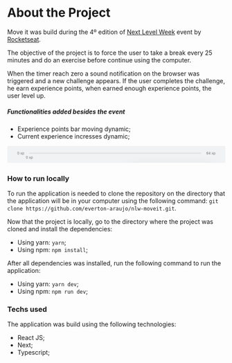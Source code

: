 # About the Project
Move it was build during the 4º edition of [Next Level Week](https://nextlevelweek.com/) event by [Rocketseat](https://rocketseat.com.br/).


The objective of the project is to force the user to take a break every 25 minutes and do an exercise before continue using the computer.

When the timer reach zero a sound notification on the browser was triggered and a new challenge appears. If the user completes the challenge, he earn experience points, when earned enough experience points, the user level up.

##### Functionalities added besides the event

* Experience points bar moving dynamic;
* Current experience incresses dynamic;

![Experience Bar Increasing](./src/assets/xpbar.gif)

### How to run locally
To run the application is needed to clone the repository on the directory that the application will be in your computer using the following command: `git clone https://github.com/everton-araujo/nlw-moveit.git`.

Now that the project is locally, go to the directory where the project was cloned and install the dependencies:

* Using yarn: `yarn`;
* Using npm: `npm install`;

After all dependencies was installed, run the following command to run the application:

* Using yarn: `yarn dev`;
* Using npm: `npm run dev`;


### Techs used

The application was build using the following technologies:

* React JS;
* Next;
* Typescript;
